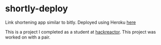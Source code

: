 # shortly-deploy
Link shortening app similar to bitly. Deployed using Heroku [here](https://shrtly.herokuapp.com)

This is a project I completed as a student at [hackreactor](http://hackreactor.com). This project was worked on with a pair.
